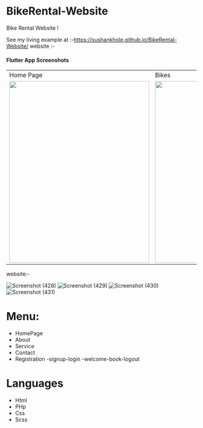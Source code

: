 # BikeRental-Website
Bike Rental Website !
 
See my living example at :-https://sushankhole.github.io/BikeRental-Website/
website :-

#### Flutter App Screenshots

<table>
  <tr>
    <td>Home Page</td>
     <td>Bikes</td>
     <td>Signup</td>
     <td>Welcome Page</td>
  </tr>
  <tr>
    <td><img src="https://user-images.githubusercontent.com/55824155/113181832-d3f4e800-926f-11eb-86f3-b3440a5ce124.png" width=370 height=480></td>
    <td><img src="https://user-images.githubusercontent.com/55824155/113181849-d8210580-926f-11eb-95e9-98601a40ea4d.png" width=370 height=480></td>
    <td><img src="https://user-images.githubusercontent.com/55824155/113181860-dbb48c80-926f-11eb-80c8-16bc0bc8c8ec.png" width=370 height=480></td>
    <td><img src="https://user-images.githubusercontent.com/55824155/113181868-dd7e5000-926f-11eb-8462-6f8c1d1165ff.png" width=370 height=480></td>
  </tr>
 </table>




website:-

![Screenshot (428)](https://user-images.githubusercontent.com/55824155/113181832-d3f4e800-926f-11eb-86f3-b3440a5ce124.png)
![Screenshot (429)](https://user-images.githubusercontent.com/55824155/113181849-d8210580-926f-11eb-95e9-98601a40ea4d.png)
![Screenshot (430)](https://user-images.githubusercontent.com/55824155/113181860-dbb48c80-926f-11eb-80c8-16bc0bc8c8ec.png)
![Screenshot (431)](https://user-images.githubusercontent.com/55824155/113181868-dd7e5000-926f-11eb-8462-6f8c1d1165ff.png)

# Menu:
- HomePage
- About
- Service
- Contact
- Registration -signup-login -welcome-book-logout
# Languages
- Html
- PHp
- Css
- Scss
